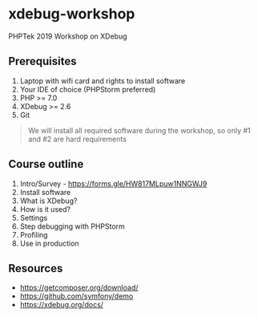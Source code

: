 # xdebug-workshop
PHPTek 2019 Workshop on XDebug

## Prerequisites
1. Laptop with wifi card and rights to install software
2. Your IDE of choice (PHPStorm preferred)
2. PHP >= 7.0
3. XDebug >= 2.6
4. Git

>We will install all required software during the workshop, so only #1 and #2 are hard requirements

## Course outline
1. Intro/Survey - https://forms.gle/HW817MLpuw1NNGWJ9
2. Install software
3. What is XDebug?
4. How is it used?
5. Settings
6. Step debugging with PHPStorm
7. Profiling
8. Use in production

## Resources
- https://getcomposer.org/download/
- https://github.com/symfony/demo
- https://xdebug.org/docs/
